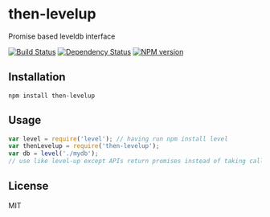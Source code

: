 # then-levelup

Promise based leveldb interface

[![Build Status](https://img.shields.io/travis/ForbesLindesay/then-levelup/master.svg)](https://travis-ci.org/ForbesLindesay/then-levelup)
[![Dependency Status](https://img.shields.io/gemnasium/ForbesLindesay/then-levelup.svg)](https://gemnasium.com/ForbesLindesay/then-levelup)
[![NPM version](https://img.shields.io/npm/v/then-levelup.svg)](https://www.npmjs.org/package/then-levelup)

## Installation

    npm install then-levelup

## Usage

```js
var level = require('level'); // having run npm install level
var thenLevelup = require('then-levelup');
var db = level('./mydb');
// use like level-up except APIs return promises instead of taking callbacks
```

## License

  MIT

